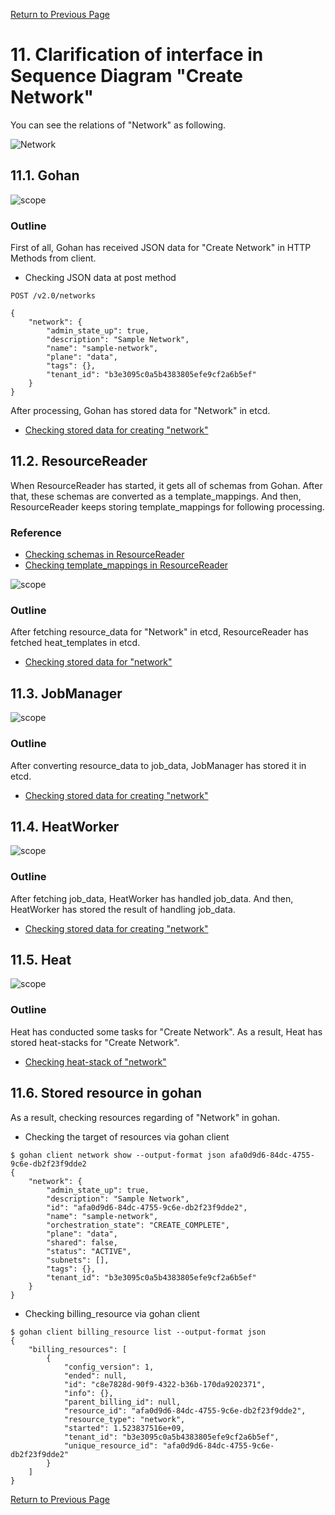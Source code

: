 [Return to Previous Page](00_vpn_gateway.md)

# 11. Clarification of interface in Sequence Diagram "Create Network"
You can see the relations of "Network" as following.

![Network](resource/gohan_investigate_for_vpngw.012.png)


## 11.1. Gohan

![scope](../images/ESI_Sequence_diagram.002.png)

### Outline
First of all, Gohan has received JSON data for "Create Network" in HTTP Methods from client.

* Checking JSON data at post method
```
POST /v2.0/networks
```
```
{
    "network": {
        "admin_state_up": true,
        "description": "Sample Network",
        "name": "sample-network",
        "plane": "data",
        "tags": {},
        "tenant_id": "b3e3095c0a5b4383805efe9cf2a6b5ef"
    }
}
```
After processing, Gohan has stored data for "Network" in etcd.

* [Checking stored data for creating "network"](stored_in_etcd/01_Gohan/CreateNetwork_01.md)


## 11.2. ResourceReader
When ResourceReader has started, it gets all of schemas from Gohan.
After that, these schemas are converted as a template_mappings.
And then, ResourceReader keeps storing template_mappings for following processing.

### Reference
* [Checking schemas in ResourceReader](../memo/schemas.txt)
* [Checking template_mappings in ResourceReader](../memo/template_mappings.md)

![scope](../images/ESI_Sequence_diagram.003.png)

### Outline
After fetching resource_data for "Network" in etcd, ResourceReader has fetched heat_templates in etcd.

* [Checking stored data for "network"](../heat_template/network.md)


## 11.3. JobManager

![scope](../images/ESI_Sequence_diagram.004.png)

### Outline
After converting resource_data to job_data, JobManager has stored it in etcd.

* [Checking stored data for creating "network"](stored_in_etcd/02_JobManager/CreateNetwork_01.md)


## 11.4. HeatWorker

![scope](../images/ESI_Sequence_diagram.005.png)

### Outline
After fetching job_data, HeatWorker has handled job_data.
And then, HeatWorker has stored the result of handling job_data.

* [Checking stored data for creating "network"](stored_in_etcd/03_HeatWorker/CreateNetwork_01.md)


## 11.5. Heat

![scope](../images/ESI_Sequence_diagram.006.png)

### Outline
Heat has conducted some tasks for "Create Network".
As a result, Heat has stored heat-stacks for "Create Network".

* [Checking heat-stack of "network"](heat-stack/CreateNetwork_01.md)


## 11.6. Stored resource in gohan
As a result, checking resources regarding of "Network" in gohan.

* Checking the target of resources via gohan client
```
$ gohan client network show --output-format json afa0d9d6-84dc-4755-9c6e-db2f23f9dde2
{
    "network": {
        "admin_state_up": true,
        "description": "Sample Network",
        "id": "afa0d9d6-84dc-4755-9c6e-db2f23f9dde2",
        "name": "sample-network",
        "orchestration_state": "CREATE_COMPLETE",
        "plane": "data",
        "shared": false,
        "status": "ACTIVE",
        "subnets": [],
        "tags": {},
        "tenant_id": "b3e3095c0a5b4383805efe9cf2a6b5ef"
    }
}
```
* Checking billing_resource via gohan client
```
$ gohan client billing_resource list --output-format json
{
    "billing_resources": [
        {
            "config_version": 1,
            "ended": null,
            "id": "c8e7828d-90f9-4322-b36b-170da9202371",
            "info": {},
            "parent_billing_id": null,
            "resource_id": "afa0d9d6-84dc-4755-9c6e-db2f23f9dde2",
            "resource_type": "network",
            "started": 1.523837516e+09,
            "tenant_id": "b3e3095c0a5b4383805efe9cf2a6b5ef",
            "unique_resource_id": "afa0d9d6-84dc-4755-9c6e-db2f23f9dde2"
        }
    ]
}
```


[Return to Previous Page](00_vpn_gateway.md)

